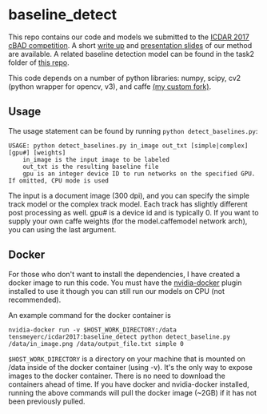 # baseline_detect

This repo contains our code and models we submitted to the [ICDAR 2017 cBAD competition](https://scriptnet.iit.demokritos.gr/competitions/5/).  A short [write up]() and [presentation slides]() of our method are available.  A related baseline detection model can be found in the task2 folder of [this repo](https://github.com/ctensmeyer/HisDB).

This code depends on a number of python libraries: numpy, scipy, cv2 (python wrapper for opencv, v3), and caffe [(my custom fork)](https://github.com/ctensmeyer/caffe).

## Usage
The usage statement can be found by running `python detect_baselines.py`:
```
USAGE: python detect_baselines.py in_image out_txt [simple|complex] [gpu#] [weights]
	in_image is the input image to be labeled
	out_txt is the resulting baseline file
	gpu is an integer device ID to run networks on the specified GPU.  If omitted, CPU mode is used
```

The input is a document image (300 dpi), and you can specify the simple track model or the complex track model.  Each track has slightly different post processing as well.  gpu# is a device id and is typically 0.  If you want to supply your own caffe weights (for the model.caffemodel network arch), you can using the last argument.

## Docker

For those who don't want to install the dependencies, I have created a docker image to run this code. You must have the [nvidia-docker](https://github.com/NVIDIA/nvidia-docker) plugin installed to use it though you can still run our models on CPU (not recommended).

An example command for the docker container is

```
nvidia-docker run -v $HOST_WORK_DIRECTORY:/data tensmeyerc/icdar2017:baseline_detect python detect_baseline.py /data/in_image.png /data/output_file.txt simple 0 
```

`$HOST_WORK_DIRECTORY` is a directory on your machine that is mounted on /data inside of the docker container (using -v).  It's the only way to expose images to the docker container.
There is no need to download the containers ahead of time.  If you have docker and nvidia-docker installed, running the above commands will pull the docker image (~2GB) if it has not been previously pulled.

